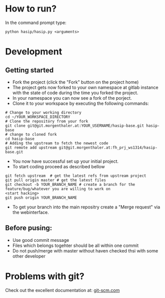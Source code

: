 How to run?
===========

In the command prompt type:

    python hasip/hasip.py <arguments>

Development
===========

Getting started
---------------

* Fork the project (click the "Fork" button on the project home)
* The project gets now forked to your own namespace at gitlab instance with the state of code during the time you forked the project.
* In your namespace you can now see a fork of the porject.
* Clone it to your workspace by executing the following commands:

```
# Change to your working directory
cd ~/YOUR_WORKSPACE_DIRECTORY
# Clone the repository from your fork
git clone git@git.morgenthaler.at:YOUR_USERNAME/hasip-base.git hasip-base
# change to cloned fork
cd hasip-base
# Adding the upstream to fetch the newest code
git remote add upstream git@git.morgenthaler.at:fh_prj_ws1314/hasip-base.git
```

* You now have successful set up your initial project.
* To start coding proceed as described bellow

```
git fetch upstream  # get the latest refs from upstream project
git pull origin master # get the latest files
git checkout -b YOUR_BRANCH_NAME # create a branch for the feature/bug/whatever you are willing to work on
<start hacking>
git push origin YOUR_BRANCH_NAME
```

* To get your branch into the main repositry create a "Merge request" via the webinterface.

Before pusing:
--------------

* Use good commit message
* Files which belongs togehter should be all within one commit
* Do not push/merge with master without haven checked thsi with some other developer

Problems with git?
==================

Check out the excellent documentation at: [git-scm.com](http://git-scm.com/documentation)